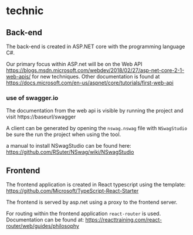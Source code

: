 
# technic

## Back-end
The back-end is created in ASP.NET core with the programming language C#.

Our primary focus within ASP.net will be on the Web API https://blogs.msdn.microsoft.com/webdev/2018/02/27/asp-net-core-2-1-web-apis/ for new techniques. Other documentation is found at https://docs.microsoft.com/en-us/aspnet/core/tutorials/first-web-api

### use of swagger.io
The documentation from the web api is visible by running the project and visit https://baseurl/swagger

A client can be generated by opening the `nswag.nswag` file with `NSwagStudio` be sure the run the project when using the tool. 

a manual to install NSwagStudio can be found here: https://github.com/RSuter/NSwag/wiki/NSwagStudio 

## Frontend
The frontend application is created in React typescript using the template: https://github.com/Microsoft/TypeScript-React-Starter 

The frontend is served by asp.net using a proxy to the frontend server.

For routing within the frontend application `react-router` is used. Documentation can be found at: https://reacttraining.com/react-router/web/guides/philosophy
